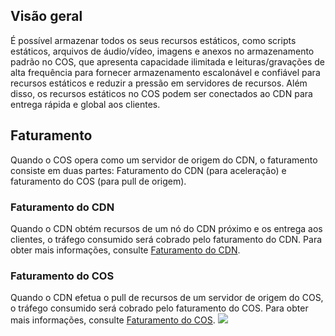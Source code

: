## Visão geral
É possível armazenar todos os seus recursos estáticos, como scripts estáticos, arquivos de áudio/vídeo, imagens e anexos no armazenamento padrão no COS, que apresenta capacidade ilimitada e leituras/gravações de alta frequência para fornecer armazenamento escalonável e confiável para recursos estáticos e reduzir a pressão em servidores de recursos. Além disso, os recursos estáticos no COS podem ser conectados ao CDN para entrega rápida e global aos clientes.

## Faturamento
Quando o COS opera como um servidor de origem do CDN, o faturamento consiste em duas partes: Faturamento do CDN (para aceleração) e faturamento do COS (para pull de origem).

### Faturamento do CDN
Quando o CDN obtém recursos de um nó do CDN próximo e os entrega aos clientes, o tráfego consumido será cobrado pelo faturamento do CDN. Para obter mais informações, consulte [Faturamento do CDN](https://intl.cloud.tencent.com/document/product/228/2949).

### Faturamento do COS
Quando o CDN efetua o pull de recursos de um servidor de origem do COS, o tráfego consumido será cobrado pelo faturamento do COS. Para obter mais informações, consulte [Faturamento do COS](https://intl.cloud.tencent.com/document/product/436/16871).
![](https://main.qcloudimg.com/raw/b56373823fef5c83d7499034abf708e6.png)




